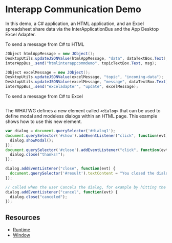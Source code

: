 
# Interapp Communication Demo

In this demo, a C# application, an HTML application, and an Excel spreadsheet share data via the InterApplicationBus and
the App Desktop Excel Adapter. 

To send a message from C# to HTML

```csharp
JObject htmlAppMessage = new JObject();
DesktopUtils.updateJSONValue(htmlAppMessage, "data", dataTextBox.Text);
interAppBus_.send("htmlinterappcommdemo", topicTextBox.Text, msg);

JObject excelMessage = new JObject();
DesktopUtils.updateJSONValue(excelMessage, "topic", "incoming-data");
DesktopUtils.updateJSONValue(excelMessage, "message", dataTextBox.Text);
interAppBus_.send("exceladapter", "update", excelMessage);
```

To send a message from C# to Excel

```csharp
```

The WHATWG defines a new element called `<dialog>` that can be used to define modal and modeless dialogs within an HTML page. This example shows how to use this new element.



```javascript
var dialog = document.querySelector('#dialog1');
document.querySelector('#show').addEventListener("click", function(evt) {
  dialog.showModal();
});
document.querySelector('#close').addEventListener("click", function(evt) {
  dialog.close("thanks!");
});

dialog.addEventListener("close", function(evt) {
  document.querySelector('#result').textContent = "You closed the dialog with: " + dialog.returnValue;
});

// called when the user Cancels the dialog, for example by hitting the ESC key
dialog.addEventListener("cancel", function(evt) {
  dialog.close("canceled");
});
```

## Resources

* [Runtime](http://developer.chrome.com/trunk/apps/app.runtime.html)
* [Window](http://developer.chrome.com/trunk/apps/app.window.html)
     
